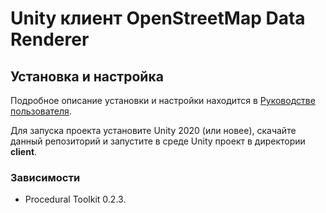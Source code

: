 # Unity клиент OpenStreetMap Data Renderer

## Установка и настройка

Подробное описание установки и настройки находится в [Руководстве пользователя](..\docs\source\user_guide.md).

Для запуска проекта установите Unity 2020 (или новее), скачайте данный репозиторий и запустите в среде Unity проект в
директории **client**.

### Зависимости

* Procedural Toolkit 0.2.3.
